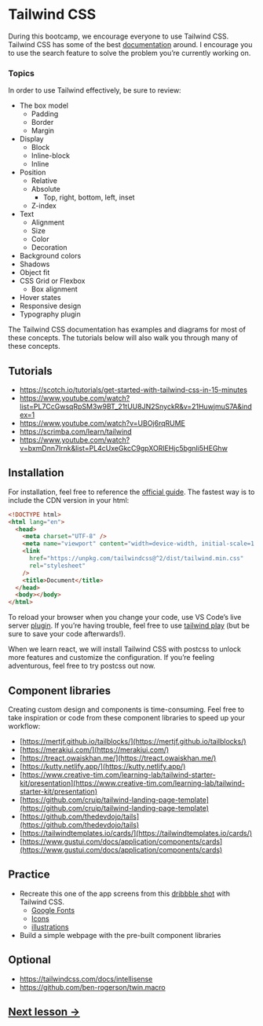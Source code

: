 # Tailwind CSS

During this bootcamp, we encourage everyone to use Tailwind CSS. Tailwind CSS has some of the best [documentation](https://tailwindcss.com/) around. I encourage you to use the search feature to solve the problem you’re currently working on.

### Topics

In order to use Tailwind effectively, be sure to review:

- The box model
  - Padding
  - Border
  - Margin
- Display
  - Block
  - Inline-block
  - Inline
- Position
  - Relative
  - Absolute
    - Top, right, bottom, left, inset
  - Z-index
- Text
  - Alignment
  - Size
  - Color
  - Decoration
- Background colors
- Shadows
- Object fit
- CSS Grid or Flexbox
  - Box alignment
- Hover states
- Responsive design
- Typography plugin

The Tailwind CSS documentation has examples and diagrams for most of these concepts. The tutorials below will also walk you through many of these concepts.

## Tutorials

- https://scotch.io/tutorials/get-started-with-tailwind-css-in-15-minutes
- https://www.youtube.com/watch?list=PL7CcGwsqRpSM3w9BT_21tUU8JN2SnyckR&v=21HuwjmuS7A&index=1
- https://www.youtube.com/watch?v=UBOj6rqRUME
- https://scrimba.com/learn/tailwind
- https://www.youtube.com/watch?v=bxmDnn7lrnk&list=PL4cUxeGkcC9gpXORlEHjc5bgnIi5HEGhw

## Installation

For installation, feel free to reference the [official guide](https://tailwindcss.com/docs/installation). The fastest way is to include the CDN version in your html:

```html
<!DOCTYPE html>
<html lang="en">
  <head>
    <meta charset="UTF-8" />
    <meta name="viewport" content="width=device-width, initial-scale=1.0" />
    <link
      href="https://unpkg.com/tailwindcss@^2/dist/tailwind.min.css"
      rel="stylesheet"
    />
    <title>Document</title>
  </head>
  <body></body>
</html>
```

To reload your browser when you change your code, use VS Code’s live server [plugin](https://marketplace.visualstudio.com/items?itemName=ritwickdey.LiveServer). If you’re having trouble, feel free to use [tailwind play](https://play.tailwindcss.com/) (but be sure to save your code afterwards!).

When we learn react, we will install Tailwind CSS with postcss to unlock more features and customize the configuration. If you’re feeling adventurous, feel free to try postcss out now.

## Component libraries

Creating custom design and components is time-consuming. Feel free to take inspiration or code from these component libraries to speed up your workflow:

- [https://mertjf.github.io/tailblocks/](https://mertjf.github.io/tailblocks/)
- [https://merakiui.com/](https://merakiui.com/)
- [https://treact.owaiskhan.me/](https://treact.owaiskhan.me/)
- [https://kutty.netlify.app/](https://kutty.netlify.app/)
- [https://www.creative-tim.com/learning-lab/tailwind-starter-kit/presentation](https://www.creative-tim.com/learning-lab/tailwind-starter-kit/presentation)
- [https://github.com/cruip/tailwind-landing-page-template](https://github.com/cruip/tailwind-landing-page-template)
- [https://github.com/thedevdojo/tails](https://github.com/thedevdojo/tails)
- [https://tailwindtemplates.io/cards/](https://tailwindtemplates.io/cards/)
- [https://www.gustui.com/docs/application/components/cards](https://www.gustui.com/docs/application/components/cards)

## Practice

- Recreate this one of the app screens from this [dribbble shot](https://dribbble.com/shots/14684852-Podcast-App-Exploration/attachments/6382328?mode=media) with Tailwind CSS.
  - [Google Fonts](https://fonts.google.com/specimen/Poppins)
  - [Icons](https://jam-icons.com/)
  - [illustrations](https://illlustrations.co/)
- Build a simple webpage with the pre-built component libraries

## Optional

- https://tailwindcss.com/docs/intellisense
- https://github.com/ben-rogerson/twin.macro

## [Next lesson →](./10-javascript.md)
